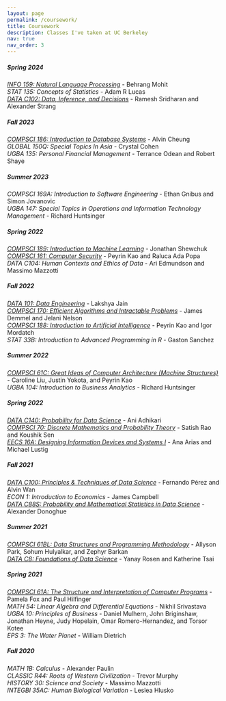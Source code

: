 ```yaml
---
layout: page
permalink: /coursework/
title: Coursework
description: Classes I've taken at UC Berkeley
nav: true
nav_order: 3
---
```


##### **Spring 2024** <br>
*[INFO 159: Natural Language Processing](https://ucbnlp24.github.io/webpage/)* - Behrang Mohit<br>
*STAT 135: Concepts of Statistics* - Adam R Lucas<br>
*[DATA C102: Data, Inference, and Decisions](https://data102.org/sp24/)* - Ramesh Sridharan and Alexander Strang
<br>

##### **Fall 2023** <br>
*[COMPSCI 186: Introduction to Database Systems](https://cs186berkeley.net/)* - Alvin Cheung <br>
*GLOBAL 150Q: Special Topics In Asia* - Crystal Cohen <br>
*UGBA 135: Personal Financial Management* - Terrance Odean and Robert Shaye <br>

##### **Summer 2023** <br>
*COMPSCI 169A: Introduction to Software Engineering* - Ethan Gnibus and Simon Jovanovic <br>
*UGBA 147: Special Topics in Operations and Information Technology Management* - Richard Huntsinger 

##### **Spring 2022** <br>
*[COMPSCI 189: Introduction to Machine Learning](https://people.eecs.berkeley.edu/~jrs/189/)* - Jonathan Shewchuk <br>
*[COMPSCI 161: Computer Security](https://sp23.cs161.org/)* - Peyrin Kao and Raluca Ada Popa <br>
*DATA C104: Human Contexts and Ethics of Data* - Ari Edmundson and Massimo Mazzotti 

##### **Fall 2022** <br>
*[DATA 101: Data Engineering](https://fa22.data101.org/)* - Lakshya Jain <br>
*[COMPSCI 170: Efficient Algorithms and Intractable Problems](https://cs170.org/)* - James Demmel and Jelani Nelson <br>
*[COMPSCI 188: Introduction to Artificial Intelligence](https://inst.eecs.berkeley.edu/~cs188/fa22/)* - Peyrin Kao and Igor Mordatch  <br>
*STAT 33B: Introduction to Advanced Programming in R* - Gaston Sanchez

##### **Summer 2022** <br>
*[COMPSCI 61C: Great Ideas of Computer Architecture (Machine Structures)](https://inst.eecs.berkeley.edu/~cs61c/su22/)* - Caroline Liu, Justin Yokota, and Peyrin Kao <br>
*UGBA 104: Introduction to Business Analytics* - Richard Huntsinger

##### **Spring 2022** <br>
*[DATA C140: Probability for Data Science](http://prob140.org/)* - Ani Adhikari <br>
*[COMPSCI 70: Discrete Mathematics and Probability Theory](https://www.sp22.eecs70.org/)* - Satish Rao and Koushik Sen <br>
*[EECS 16A: Designing Information Devices and Systems I](https://inst.eecs.berkeley.edu/~eecs16a/sp22/)* - Ana Arias and Michael Lustig

##### **Fall 2021** <br>
*[DATA C100: Principles & Techniques of Data Science](https://ds100.org/fa21/)* - Fernando Pérez and Alvin Wan <br>
*ECON 1: Introduction to Economics* - James Campbell <br>
*[DATA C88S: Probability and Mathematical Statistics in Data Science](http://stat88.org/)* - Alexander Donoghue

##### **Summer 2021** <br>
*[COMPSCI 61BL: Data Structures and Programming Methodology](https://cs61bl.org/su21/)* - Allyson Park, Sohum Hulyalkar, and Zephyr Barkan <br>
*[DATA C8: Foundations of Data Science](https://www.data8.org/su21/)* - Yanay Rosen and Katherine Tsai

##### **Spring 2021** <br>
*[COMPSCI 61A: The Structure and Interpretation of Computer Programs](https://inst.eecs.berkeley.edu/~cs61a/sp21/)* - Pamela Fox and Paul Hilfinger <br>
*MATH 54: Linear Algebra and Differential Equations* - Nikhil Srivastava <br>
*UGBA 10: Principles of Business* - Daniel Mulhern, John Briginshaw, Jonathan Heyne, Judy Hopelain, Omar Romero-Hernandez, and Torsor Kotee <br>
*EPS 3: The Water Planet* - William Dietrich

##### **Fall 2020** <br>
*MATH 1B: Calculus* - Alexander Paulin <br>
*CLASSIC R44: Roots of Western Civilization* - Trevor Murphy <br>
*HISTORY 30: Science and Society* - Massimo Mazzotti <br>
*INTEGBI 35AC: Human Biological Variation* - Leslea Hlusko
